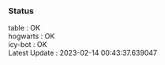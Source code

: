 ### Status


table : OK  
hogwarts : OK  
icy-bot : OK  
Latest Update : 2023-02-14 00:43:37.639047
